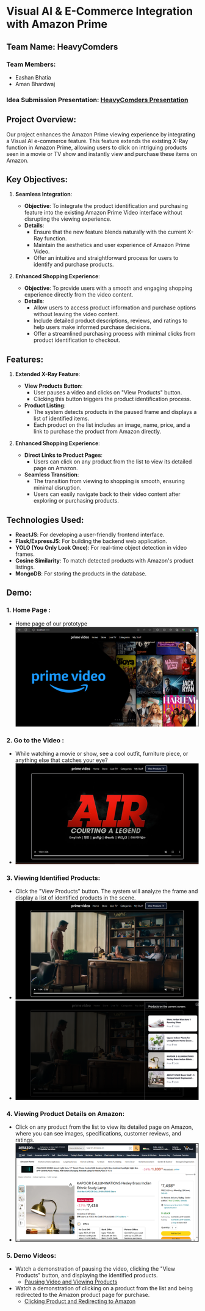 # Visual AI & E-Commerce Integration with Amazon Prime

## Team Name: HeavyComders
### Team Members:
- Eashan Bhatia
- Aman Bhardwaj

### Idea Submission Presentation: [HeavyComders Presentation](https://drive.google.com/file/d/1CSnzxC1jnVE1mqxHUcMpwTZ83e2NjVmb/view?usp=sharing)

## Project Overview:
Our project enhances the Amazon Prime viewing experience by integrating a Visual AI e-commerce feature. This feature extends the existing X-Ray function in Amazon Prime, allowing users to click on intriguing products seen in a movie or TV show and instantly view and purchase these items on Amazon.



## Key Objectives:
1. **Seamless Integration**:
   - **Objective**: To integrate the product identification and purchasing feature into the existing Amazon Prime Video interface without disrupting the viewing experience.
   - **Details**:
     - Ensure that the new feature blends naturally with the current X-Ray function.
     - Maintain the aesthetics and user experience of Amazon Prime Video.
     - Offer an intuitive and straightforward process for users to identify and purchase products.

2. **Enhanced Shopping Experience**:
   - **Objective**: To provide users with a smooth and engaging shopping experience directly from the video content.
   - **Details**:
     - Allow users to access product information and purchase options without leaving the video content.
     - Include detailed product descriptions, reviews, and ratings to help users make informed purchase decisions.
     - Offer a streamlined purchasing process with minimal clicks from product identification to checkout.

## Features:
1. **Extended X-Ray Feature**:
   - **View Products Button**:
     - User pauses a video and clicks on "View Products" button.
     - Clicking this button triggers the product identification process.
   - **Product Listing**:
     - The system detects products in the paused frame and displays a list of identified items.
     - Each product on the list includes an image, name, price, and a link to purchase the product from Amazon directly.

2. **Enhanced Shopping Experience**:
   - **Direct Links to Product Pages**:
     - Users can click on any product from the list to view its detailed page on Amazon.
   - **Seamless Transition**:
     - The transition from viewing to shopping is smooth, ensuring minimal disruption.
     - Users can easily navigate back to their video content after exploring or purchasing products.

## Technologies Used:
- **ReactJS**: For developing a user-friendly frontend interface.
- **Flask/ExpressJS**: For building the backend web application.
- **YOLO (You Only Look Once)**: For real-time object detection in video frames.
- **Cosine Similarity**: To match detected products with Amazon's product listings.
- **MongoDB**: For storing the products in the database.

## Demo:

### 1. Home Page :
- Home page of our prototype
 ![Example Home Page Video](./client/public/images/image.png)

### 2. Go to the Video :
- While watching a movie or show, see a cool outfit, furniture piece, or anything else that catches your eye?
- ![Video Screen with "View Products" Button](./client/public/images/video.png)

### 3. Viewing Identified Products:
- Click the "View Products" button. The system will analyze the frame and display a list of identified products in the scene.
- ![Frame for Product Identification](./client/public/images/frame.png)
- ![List of Identified Products](./client/public/images/products.png)

### 4. Viewing Product Details on Amazon:
- Click on any product from the list to view its detailed page on Amazon, where you can see images, specifications, customer reviews, and ratings.
- ![Product Page on Amazon](./client/public/images/amazon.png)

### 5. Demo Videos:
- Watch a demonstration of pausing the video, clicking the "View Products" button, and displaying the identified products.
  - [Pausing Video and Viewing Products](https://github.com/eashanbhatia/HeavyComders/blob/main/client/public/videos/first.gif)
- Watch a demonstration of clicking on a product from the list and being redirected to the Amazon product page for purchase.
  - [Clicking Product and Redirecting to Amazon](https://github.com/eashanbhatia/HeavyComders/blob/main/client/public/videos/second.gif)